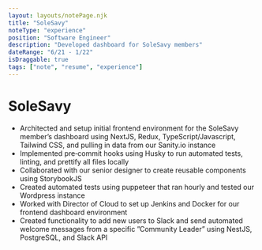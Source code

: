 ```yaml
---
layout: layouts/notePage.njk
title: "SoleSavy"
noteType: "experience"
position: "Software Engineer"
description: "Developed dashboard for SoleSavy members"
dateRange: "6/21 - 1/22"
isDraggable: true
tags: ["note", "resume", "experience"]
---
```


# SoleSavy

- Architected and setup initial frontend environment for the SoleSavy member’s dashboard using NextJS, Redux, TypeScript/Javascript, Tailwind
  CSS, and pulling in data from our Sanity.io instance
- Implemented pre‑commit hooks using Husky to run automated tests, linting, and prettify all files locally
- Collaborated with our senior designer to create reusable components using StorybookJS
- Created automated tests using puppeteer that ran hourly and tested our Wordpress instance
- Worked with Director of Cloud to set up Jenkins and Docker for our frontend dashboard environment
- Created functionality to add new users to Slack and send automated welcome messages from a specific ”Community Leader” using NestJS,
  PostgreSQL, and Slack API
